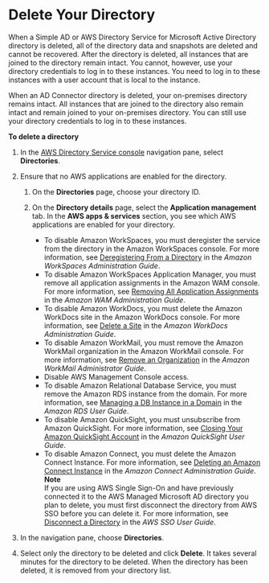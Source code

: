 # Delete Your Directory<a name="simple_ad_delete"></a>

When a Simple AD or AWS Directory Service for Microsoft Active Directory directory is deleted, all of the directory data and snapshots are deleted and cannot be recovered\. After the directory is deleted, all instances that are joined to the directory remain intact\. You cannot, however, use your directory credentials to log in to these instances\. You need to log in to these instances with a user account that is local to the instance\.

When an AD Connector directory is deleted, your on\-premises directory remains intact\. All instances that are joined to the directory also remain intact and remain joined to your on\-premises directory\. You can still use your directory credentials to log in to these instances\.

**To delete a directory**

1. In the [AWS Directory Service console](https://console.aws.amazon.com/directoryservicev2/) navigation pane, select **Directories**\.

1. Ensure that no AWS applications are enabled for the directory\.

   1. On the **Directories** page, choose your directory ID\.

   1. On the **Directory details** page, select the **Application management** tab\. In the **AWS apps & services** section, you see which AWS applications are enabled for your directory\.
      + To disable Amazon WorkSpaces, you must deregister the service from the directory in the Amazon WorkSpaces console\. For more information, see [Deregistering From a Directory](https://docs.aws.amazon.com/workspaces/latest/adminguide/registration.html#deregister_directory) in the *Amazon WorkSpaces Administration Guide*\.
      + To disable Amazon WorkSpaces Application Manager, you must remove all application assignments in the Amazon WAM console\. For more information, see [Removing All Application Assignments](http://docs.aws.amazon.com/wam/latest/adminguide/remove_all_assignments.html) in the *Amazon WAM Administration Guide*\.
      + To disable Amazon WorkDocs, you must delete the Amazon WorkDocs site in the Amazon WorkDocs console\. For more information, see [Delete a Site](https://docs.aws.amazon.com/workdocs/latest/adminguide/admin_console.html#manage_deactivate) in the *Amazon WorkDocs Administration Guide*\.
      + To disable Amazon WorkMail, you must remove the Amazon WorkMail organization in the Amazon WorkMail console\. For more information, see [Remove an Organization](https://docs.aws.amazon.com/workmail/latest/adminguide/remove_organization.html) in the *Amazon WorkMail Administrator Guide*\.
      + Disable AWS Management Console access\.
      + To disable Amazon Relational Database Service, you must remove the Amazon RDS instance from the domain\. For more information, see [Managing a DB Instance in a Domain](http://docs.aws.amazon.com/AmazonRDS/latest/UserGuide/USER_SQLServerWinAuth.html#USER_SQLServerWinAuth.Managing) in the *Amazon RDS User Guide*\.
      + To disable Amazon QuickSight, you must unsubscribe from Amazon QuickSight\. For more information, see [Closing Your Amazon QuickSight Account](http://docs.aws.amazon.com/quicksight/latest/user/closing-account.html) in the *Amazon QuickSight User Guide*\.
      + To disable Amazon Connect, you must delete the Amazon Connect Instance\. For more information, see [Deleting an Amazon Connect Instance](http://docs.aws.amazon.com/connect/latest/adminguide/gettingstarted.html#delete-instance) in the *Amazon Connect Administration Guide*\.
**Note**  
If you are using AWS Single Sign\-On and have previously connected it to the AWS Managed Microsoft AD directory you plan to delete, you must first disconnect the directory from AWS SSO before you can delete it\. For more information, see [Disconnect a Directory](https://docs.aws.amazon.com/singlesignon/latest/userguide/howtodisconnectdirectory.html) in the *AWS SSO User Guide*\.

1. In the navigation pane, choose **Directories**\.

1. Select only the directory to be deleted and click **Delete**\. It takes several minutes for the directory to be deleted\. When the directory has been deleted, it is removed from your directory list\.
